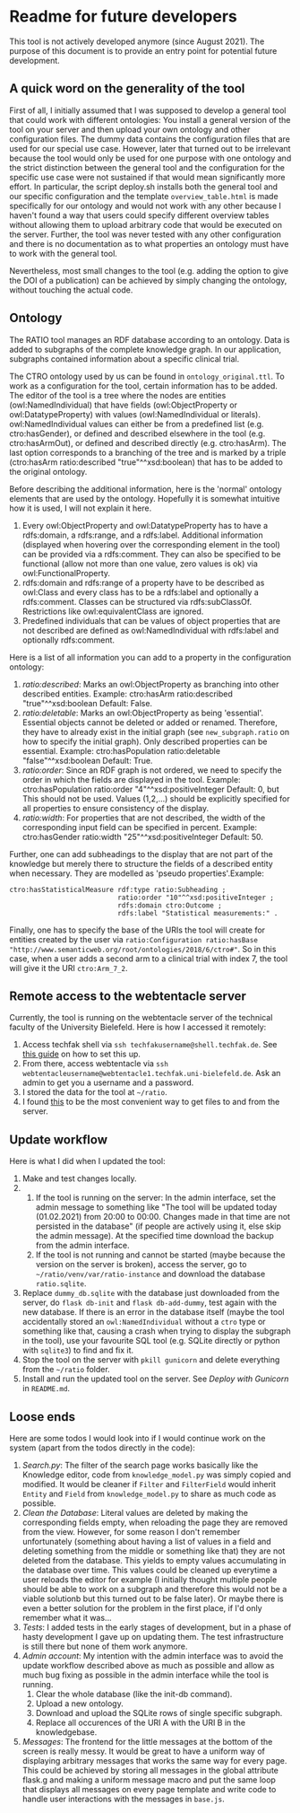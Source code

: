 Readme for future developers
======
This tool is not actively developed anymore (since August 2021). The purpose of this document is to provide an entry point for potential future development.

A quick word on the generality of the tool
-------
First of all, I initially assumed that I was supposed to develop a general tool that could work with different ontologies: You install a general version of the tool on your server
and then upload your own ontology and other configuration files. The dummy data contains the configuration files that are used for our special use case.
However, later that turned out to be irrelevant because the tool would only be used for one purpose with one ontology and the strict distinction between the general tool and the
configuration for the specific use case were not sustained if that would mean significantly more effort.
In particular, the script deploy.sh installs both the general tool and our specific configuration and the template `overview_table.html` is made specifically for our ontology and would not work
with any other because I haven't found a way that users could specify different overview tables without allowing them to upload arbitrary code that would be executed on the server.
Further, the tool was never tested with any other configuration and there is no documentation as to what properties an ontology must have to work with the general tool.

Nevertheless, most small changes to the tool (e.g. adding the option to give the DOI of a publication) can be achieved by simply changing the ontology, without touching the actual code.

Ontology
------
The RATIO tool manages an RDF database according to an ontology. Data is added to subgraphs of the complete knowledge graph. In our application, subgraphs contained information about a 
specific clinical trial.

The CTRO ontology used by us can be found in `ontology_original.ttl`. To work as a configuration for the tool, certain
information has to be added. The editor of the tool is a tree where the nodes are entities (owl:NamedIndividual) that have fields (owl:ObjectProperty or owl:DatatypeProperty) 
with values (owl:NamedIndividual or literals). owl:NamedIndividual values can either be from a predefined list (e.g. ctro:hasGender), 
or defined and described elsewhere in the tool (e.g. ctro:hasArmOut), or defined and described directly (e.g. ctro:hasArm).
The last option corresponds to a branching of the tree and is marked by a triple (ctro:hasArm ratio:described "true"^^xsd:boolean) that has to be added to the original ontology.

Before describing the additional information, here is the 'normal' ontology elements that are used by the ontology. Hopefully it is somewhat intuitive how it is used, I will not explain it here.
1. Every owl:ObjectProperty and owl:DatatypeProperty has to have a rdfs:domain, a rdfs:range, and a rdfs:label.
   Additional information (displayed when hovering over the corresponding element in the tool) can be provided via a rdfs:comment.
   They can also be specified to be functional (allow not more than one value, zero values is ok) via owl:FunctionalProperty.
2. rdfs:domain and rdfs:range of a property have to be described as owl:Class and every class has to be a rdfs:label and optionally a rdfs:comment.
   Classes can be structured via rdfs:subClassOf.
   Restrictions like owl:equivalentClass are ignored.
3. Predefined individuals that can be values of object properties that are not described are defined as owl:NamedIndividual with rdfs:label and optionally rdfs:comment.

Here is a list of all information you can add to a property in the configuration ontology:
1. _ratio:described_: 
   Marks an owl:ObjectProperty as branching into other described entities. 
   Example: ctro:hasArm ratio:described "true"^^xsd:boolean
   Default: False.
2. _ratio:deletable_: 
   Marks an owl:ObjectProperty as being 'essential'. Essential objects cannot be deleted or added or renamed. Therefore, they have to already exist in the initial graph 
   (see `new_subgraph.ratio` on how to specify the initial graph). Only described properties can be essential. 
   Example: ctro:hasPopulation ratio:deletable "false"^^xsd:boolean 
   Default: True.
3. _ratio:order_: 
   Since an RDF graph is not ordered, we need to specify the order in which the fields are displayed in the tool. 
   Example: ctro:hasPopulation ratio:order "4"^^xsd:positiveInteger
   Default: 0, but This should not be used. Values (1,2,...) should be explicitly specified for all properties to ensure consistency of the display.
4. _ratio:width_:
   For properties that are not described, the width of the corresponding input field can be specified in percent.
   Example: ctro:hasGender ratio:width "25"^^xsd:positiveInteger
   Default: 50.

Further, one can add subheadings to the display that are not part of the knowledge but merely there to structure the fields of a described entity when necessary. 
They are modelled as 'pseudo properties'.Example:
```
ctro:hasStatisticalMeasure rdf:type ratio:Subheading ;
                           ratio:order "10"^^xsd:positiveInteger ;
                           rdfs:domain ctro:Outcome ;
                           rdfs:label "Statistical measurements:" .
```

Finally, one has to specify the base of the URIs the tool will create for entities created by the user via `ratio:Configuration ratio:hasBase "http://www.semanticweb.org/root/ontologies/2018/6/ctro#"`.
So in this case, when a user adds a second arm to a clinical trial with index 7, the tool will give it the URI `ctro:Arm_7_2`.



Remote access to the webtentacle server
------
Currently, the tool is running on the webtentacle server of the technical faculty of the University Bielefeld. Here is how I accessed it remotely:
1. Access techfak shell via `ssh techfakusername@shell.techfak.de`. See [this guide](https://techfak.net/dienste/remote/shell) on how to set this up.
2. From there, access webtentacle via `ssh webtentacleusername@webtentacle1.techfak.uni-bielefeld.de`. Ask an admin to get you a username and a password.
3. I stored the data for the tool at `~/ratio`.
4. I found [this](https://bashupload.com/) to be the most convenient way to get files to and from the server.

Update workflow
------
Here is what I did when I updated the tool:

1. Make and test changes locally.
2. 1. If the tool is running on the server: In the admin interface, set the admin message to something like
   "The tool will be updated today (01.02.2021) from 20:00 to 00:00. Changes made in that time are not persisted in the database" (if people are actively using it, else skip the admin message). 
   At the specified time download the backup from the admin interface.
   2. If the tool is not running and cannot be started (maybe because the version on the server is broken), access the server, go to `~/ratio/venv/var/ratio-instance` 
      and download the database `ratio.sqlite`.
3. Replace `dummy_db.sqlite` with the database just downloaded from the server, do `flask db-init` and `flask db-add-dummy`, test again with the new database.
   If there is an error in the database itself (maybe the tool accidentally stored an `owl:NamedIndividual` without a `ctro` type or something like that, 
   causing a crash when trying to display the subgraph in the tool), use your favourite SQL tool (e.g. SQLite directly or python with `sqlite3`) to find and fix it.
4. Stop the tool on the server with `pkill gunicorn` and delete everything from the `~/ratio` folder.
5. Install and run the updated tool on the server. See _Deploy with Gunicorn_ in `README.md`.

Loose ends
-------
Here are some todos I would look into if I would continue work on the system (apart from the todos directly in the code):
1. _Search.py_: The filter of the search page works basically like the Knowledge editor, code from `knowledge_model.py` was simply copied and modified.
   It would be cleaner if `Filter` and `FilterField` would inherit `Entity` and `Field` from `knowledge_model.py` to share as much code as possible.
2. _Clean the Database_: Literal values are deleted by making the corresponding fields empty, when reloading the page they are removed from the view.
   However, for some reason I don't remember unfortunately (something about having a list of values in a field and deleting something from the middle
   or something like that) they are not deleted from the database. This yields to empty values accumulating in the database over time. This values could be cleaned up
   everytime a user reloads the editor for example (I initially thought multiple people should be able to work on a subgraph and therefore this would not be a viable solutionb
   but this turned out to be false later). Or maybe there is even a better solution for the problem in the first place, if I'd
   only remember what it was...
3. _Tests_: I added tests in the early stages of development, but in a phase of hasty development I gave up on updating them. The test infrastructure is still there but none of them work anymore.
4. _Admin account_: My intention with the admin interface was to avoid the update workflow described above as much as possible and allow as much bug fixing as possible in the admin interface
   while the tool is running.
   1. Clear the whole database (like the init-db command).
   2. Upload a new ontology.
   3. Download and upload the SQLite rows of single specific subgraph.
   4. Replace all occurences of the URI A with the URI B in the knowledgebase.
5. _Messages_: The frontend for the little messages at the bottom of the screen is really messy. It would be great to have a uniform way of displaying arbitrary messages that works the same
   way for every page. This could be achieved by storing all messages in the global attribute flask.g and making a uniform message macro and put the same loop that displays all
   messages on every page template and write code to handle user interactions with the messages in `base.js`.
